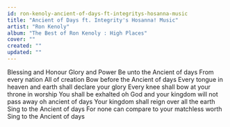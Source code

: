 ```yaml
---
id: ron-kenoly-ancient-of-days-ft-integritys-hosanna-music
title: "Ancient of Days ft. Integrity's Hosanna! Music"
artist: "Ron Kenoly"
album: "The Best of Ron Kenoly : High Places"
cover: ""
created: ""
updated: ""
---
```


Blessing and Honour
Glory and Power
Be unto the Ancient of days
From every nation
All of creation
Bow before the Ancient of days
Every tongue in heaven and earth
shall declare your glory
Every knee shall bow at your throne
in worship
You shall be exhalted oh God
and your kingdom will not pass away
oh ancient of days
Your kingdom shall reign over all the earth
Sing to the Ancient of days
For none can compare to your matchless worth
Sing to the Ancient of days